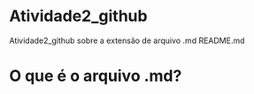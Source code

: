 # Atividade2_github
Atividade2_github sobre a extensão de arquivo .md README.md

# O que é o arquivo .md?
